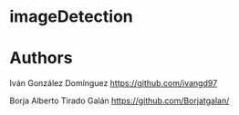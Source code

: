 # imageDetection

# Authors
Iván González Domínguez https://github.com/ivangd97 

Borja Alberto Tirado Galán https://github.com/Borjatgalan/
